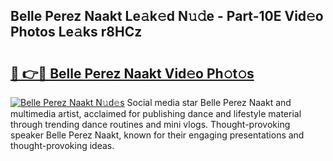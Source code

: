 ## Belle Perez Naakt Le𝚊k𝚎d N𝚞𝚍e - Part-10E Vid𝚎o Photos Le𝚊ks r8HCz

# <h2><a href="http://fb3oa2e.evod.top/?m=Belle+Perez+Naakt">🔗 👉🔴 Belle Perez Naakt Vid𝚎o Ph𝚘t𝚘s</a></h2>

[![Belle Perez Naakt N𝚞d𝚎s](https://i.imgur.com/8V9OHl7.gif)](http://fb3oa2e.evod.top/?m=Belle+Perez+Naakt)
Social media star Belle Perez Naakt and multimedia artist, acclaimed for publishing dance and lifestyle material through trending dance routines and mini vlogs. Thought-provoking speaker Belle Perez Naakt, known for their engaging presentations and thought-provoking ideas. 
